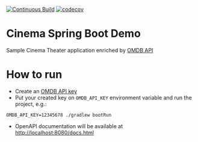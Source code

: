 [![Continuous Build](https://github.com/edsoncunha/cinema-springboot-demo/actions/workflows/continuous-build.yml/badge.svg)](https://github.com/edsoncunha/cinema-micronaut-kotlin-spock/actions/workflows/github-actions-ci.yml) [![codecov](https://codecov.io/gh/edsoncunha/cinema-micronaut-kotlin-spock/branch/main/graph/badge.svg)](https://codecov.io/gh/edsoncunha/cinema-springboot-demo)

# Cinema Spring Boot Demo
Sample Cinema Theater application enriched by [OMDB API](https://www.omdbapi.com/)

# How to run
* Create an [OMDB API key](https://www.omdbapi.com/apikey.aspx)
* Put your created key on `OMDB_API_KEY` environment variable and run the project, e.g.:
```
OMDB_API_KEY=12345678 ./gradlew bootRun
```
* OpenAPI documentation will be available at [http://localhost:8080/docs.html](http://localhost:8080/docs.html)